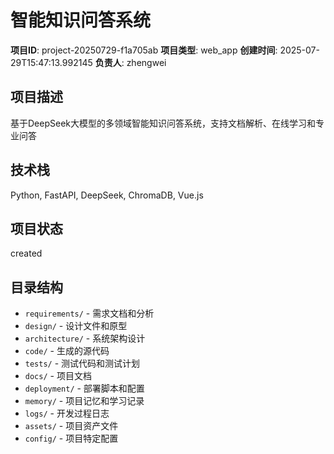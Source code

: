 # 智能知识问答系统

**项目ID**: project-20250729-f1a705ab
**项目类型**: web_app
**创建时间**: 2025-07-29T15:47:13.992145
**负责人**: zhengwei

## 项目描述
基于DeepSeek大模型的多领域智能知识问答系统，支持文档解析、在线学习和专业问答

## 技术栈
Python, FastAPI, DeepSeek, ChromaDB, Vue.js

## 项目状态
created

## 目录结构
- `requirements/` - 需求文档和分析
- `design/` - 设计文件和原型
- `architecture/` - 系统架构设计
- `code/` - 生成的源代码
- `tests/` - 测试代码和测试计划
- `docs/` - 项目文档
- `deployment/` - 部署脚本和配置
- `memory/` - 项目记忆和学习记录
- `logs/` - 开发过程日志
- `assets/` - 项目资产文件
- `config/` - 项目特定配置
